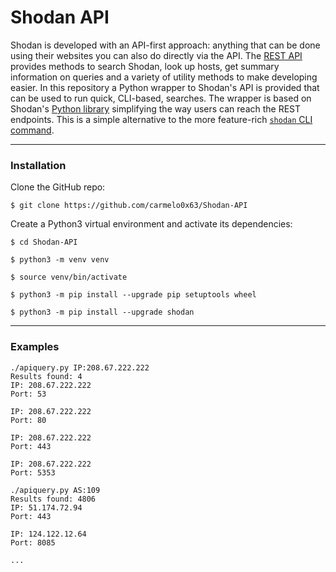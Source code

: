 # Shodan API
Shodan is developed with an API-first approach: anything that can be done using their websites you can also do directly via the API. The [REST API](https://developer.shodan.io/api/introduction) provides methods to search Shodan, look up hosts, get summary information on queries and a variety of utility methods to make developing easier. 
In this repository a Python wrapper to Shodan's API is provided that can be used to run quick, CLI-based, searches. The wrapper is based on Shodan's [Python library](https://github.com/achillean/shodan-python) simplifying the way users can reach the REST endpoints.
This is a simple alternative to the more feature-rich [`shodan` CLI command](https://cli.shodan.io/).

----

### Installation
Clone the GitHub repo:
```
$ git clone https://github.com/carmelo0x63/Shodan-API
```

Create a Python3 virtual environment and activate its dependencies:
```
$ cd Shodan-API

$ python3 -m venv venv

$ source venv/bin/activate

$ python3 -m pip install --upgrade pip setuptools wheel

$ python3 -m pip install --upgrade shodan
```

----

### Examples
```
./apiquery.py IP:208.67.222.222
Results found: 4
IP: 208.67.222.222
Port: 53

IP: 208.67.222.222
Port: 80

IP: 208.67.222.222
Port: 443

IP: 208.67.222.222
Port: 5353
```

```
./apiquery.py AS:109    
Results found: 4806
IP: 51.174.72.94
Port: 443

IP: 124.122.12.64
Port: 8085

...
```
